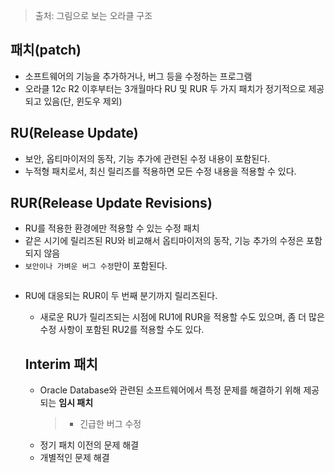 <blockquote>
<p>출처: 그림으로 보는 오라클 구조</p>
</blockquote>
<h2 id="패치patch">패치(patch)</h2>
<ul>
<li>소프트웨어의 기능을 추가하거나, 버그 등을 수정하는 프로그램</li>
<li>오라클 12c R2 이후부터는 3개월마다 RU 및 RUR 두 가지 패치가 정기적으로 제공되고 있음(단, 윈도우 제외)</li>
</ul>
<h2 id="rurelease-update">RU(Release Update)</h2>
<ul>
<li>보안, 옵티마이저의 동작, 기능 추가에 관련된 수정 내용이 포함된다.</li>
<li>누적형 패치로서, 최신 릴리즈를 적용하면 모든 수정 내용을 적용할 수 있다.</li>
</ul>
<h2 id="rurrelease-update-revisions">RUR(Release Update Revisions)</h2>
<ul>
<li>RU를 적용한 환경에만 적용할 수 있는 수정 패치</li>
<li>같은 시기에 릴리즈된 RU와 비교해서 옵티마이저의 동작, 기능 추가의 수정은 포함되지 않음</li>
<li><code>보안이나 가벼운 버그 수정</code>만이 포함된다.</li>
</ul>
<p><img alt="" src="https://velog.velcdn.com/images/greendev/post/8d00ed75-a7b5-4339-99de-7ff6342d6174/image.png" /></p>
<ul>
<li><p>RU에 대응되는 RUR이 두 번째 분기까지 릴리즈된다. </p>
<ul>
<li>새로운 RU가 릴리즈되는 시점에 RU1에 RUR을 적용할 수도 있으며, 좀 더 많은 수정 사항이 포함된 RU2를 적용할 수도 있다.</li>
</ul>
<h2 id="interim-패치">Interim 패치</h2>
<ul>
<li>Oracle Database와 관련된 소프트웨어에서 특정 문제를 해결하기 위해 제공되는 <b>임시 패치</b><blockquote>
<ul>
<li>긴급한 버그 수정</li>
</ul>
</blockquote>
</li>
<li>정기 패치 이전의 문제 해결</li>
<li>개별적인 문제 해결</li>
</ul>
</li>
</ul>